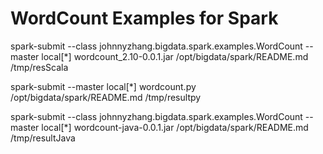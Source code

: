 WordCount Examples for Spark
===============

spark-submit --class  johnnyzhang.bigdata.spark.examples.WordCount --master local[*] wordcount_2.10-0.0.1.jar  /opt/bigdata/spark/README.md /tmp/resScala

spark-submit --master local[*] wordcount.py /opt/bigdata/spark/README.md /tmp/resultpy

spark-submit --class  johnnyzhang.bigdata.spark.examples.WordCount --master local[*] wordcount-java-0.0.1.jar /opt/bigdata/spark/README.md /tmp/resultJava
